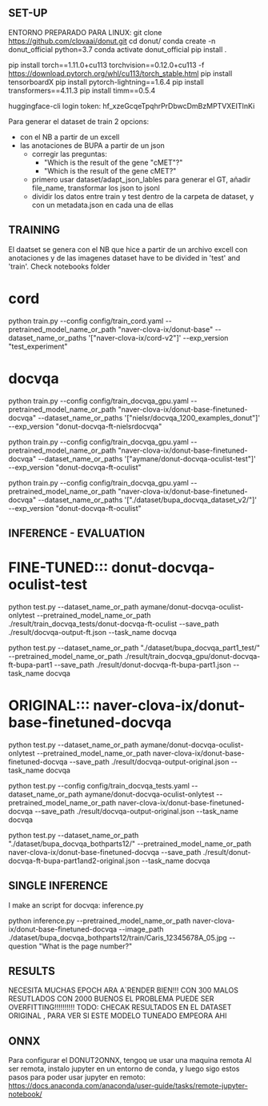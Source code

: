 
## SET-UP

ENTORNO PREPARADO PARA LINUX:
git clone https://github.com/clovaai/donut.git
cd donut/
conda create -n donut_official python=3.7
conda activate donut_official
pip install .

pip install torch==1.11.0+cu113 torchvision==0.12.0+cu113 -f https://download.pytorch.org/whl/cu113/torch_stable.html
pip install tensorboardX
pip install pytorch-lightning==1.6.4
pip install transformers==4.11.3
pip install timm==0.5.4


<!-- WINDOWS, NECESARIO REINSTALAR ALGUNOS PAAQUETES:
    pip install pytorch-lightning==1.6.4
    pip install sconf
    pip install timm==0.5.4
    pip install zss
    pip install datasets
    pip install transformers==4.11.3
    pip install sentencepiece
    pip install tensorboard
    pip install torch==1.10.1+cu113 torchvision==0.11.2+cu113 torchaudio==0.10.1+cu113 -f https://download.pytorch.org/whl/cu113/torch_stable.html

    WINDOWS: (añadiendola en variables de entorno)
        PL_TORCH_DISTRIBUTED_BACKEND=gloo -->

huggingface-cli login
    token: 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


Para generar el dataset de train 2 opcions:
- con el NB a partir de un excell
- las anotaciones de BUPA a partir de un json
  - corregir las preguntas:
    - "Which is the result of the gene \"cMET\"?"
    - "Which is the result of the gene cMET?"
  - primero usar dataset/adapt_json_lables para generar el GT, añadir file_name, transformar los json to jsonl
  - dividir los datos entre train y test dentro de la carpeta de dataset, y con un metadata.json en cada una de ellas




## TRAINING
El daatset se genera con el NB que hice a partir de un archivo excell con anotaciones y de las imagenes
dataset have to be divided in 'test' and 'train'. Check notebooks folder

# cord
python train.py --config config/train_cord.yaml --pretrained_model_name_or_path "naver-clova-ix/donut-base" --dataset_name_or_paths '["naver-clova-ix/cord-v2"]' --exp_version "test_experiment" 

# docvqa
<!-- python train.py --config config/train_docvqa.yaml --pretrained_model_name_or_path "naver-clova-ix/donut-base-finetuned-docvqa" --dataset_name_or_paths '["nielsr/docvqa_1200_examples_donut"]' --exp_version "donut-docvqa-ft-nielsrdocvqa"  -->
python train.py --config config/train_docvqa_gpu.yaml --pretrained_model_name_or_path "naver-clova-ix/donut-base-finetuned-docvqa" --dataset_name_or_paths '["nielsr/docvqa_1200_examples_donut"]' --exp_version "donut-docvqa-ft-nielsrdocvqa" 

python train.py --config config/train_docvqa_gpu.yaml --pretrained_model_name_or_path "naver-clova-ix/donut-base-finetuned-docvqa" --dataset_name_or_paths '["aymane/donut-docvqa-oculist-test"]' --exp_version "donut-docvqa-ft-oculist" 

python train.py --config config/train_docvqa_gpu.yaml --pretrained_model_name_or_path "naver-clova-ix/donut-base-finetuned-docvqa" --dataset_name_or_paths '["./dataset/bupa_docvqa_dataset_v2/"]' --exp_version "donut-docvqa-ft-oculist" 



## INFERENCE - EVALUATION

# FINE-TUNED::: donut-docvqa-oculist-test
python test.py --dataset_name_or_path aymane/donut-docvqa-oculist-onlytest --pretrained_model_name_or_path ./result/train_docvqa_tests/donut-docvqa-ft-oculist --save_path ./result/docvqa-output-ft.json --task_name docvqa

python test.py --dataset_name_or_path "./dataset/bupa_docvqa_part1_test/" --pretrained_model_name_or_path ./result/train_docvqa_gpu/donut-docvqa-ft-bupa-part1 --save_path ./result/donut-docvqa-ft-bupa-part1.json --task_name docvqa


# ORIGINAL::: naver-clova-ix/donut-base-finetuned-docvqa
python test.py --dataset_name_or_path aymane/donut-docvqa-oculist-onlytest --pretrained_model_name_or_path naver-clova-ix/donut-base-finetuned-docvqa --save_path ./result/docvqa-output-original.json --task_name docvqa

python test.py --config config/train_docvqa_tests.yaml --dataset_name_or_path aymane/donut-docvqa-oculist-onlytest --pretrained_model_name_or_path naver-clova-ix/donut-base-finetuned-docvqa --save_path ./result/docvqa-output-original.json --task_name docvqa

python test.py --dataset_name_or_path "./dataset/bupa_docvqa_bothparts12/" --pretrained_model_name_or_path naver-clova-ix/donut-base-finetuned-docvqa --save_path ./result/donut-docvqa-ft-bupa-part1and2-original.json --task_name docvqa


## SINGLE INFERENCE
I make an script for docvqa: inference.py

python inference.py --pretrained_model_name_or_path naver-clova-ix/donut-base-finetuned-docvqa --image_path ./dataset/bupa_docvqa_bothparts12/train/Caris_12345678A_05.jpg --question "What is the page number?"


## RESULTS 

NECESITA MUCHAS EPOCH ARA A`RENDER BIEN!!! CON 300 MALOS RESUTLADOS CON 2000 BUENOS
EL PROBLEMA PUEDE SER OVERFITTING!!!!!!!!!!
TODO: CHECAK RESULTADOS EN EL DATASET ORIGINAL , PARA VER SI ESTE MODELO TUNEADO EMPEORA AHI



## ONNX
Para configurar el DONUT2ONNX, tengoq ue usar una maquina remota
Al ser remota, instalo jupyter en un entorno de conda, y luego sigo estos pasos para poder usar jupyter en remoto:
https://docs.anaconda.com/anaconda/user-guide/tasks/remote-jupyter-notebook/ 
